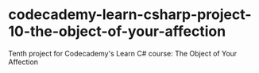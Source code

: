 # codecademy-learn-csharp-project-10-the-object-of-your-affection
Tenth project for Codecademy's Learn C# course: The Object of Your Affection
